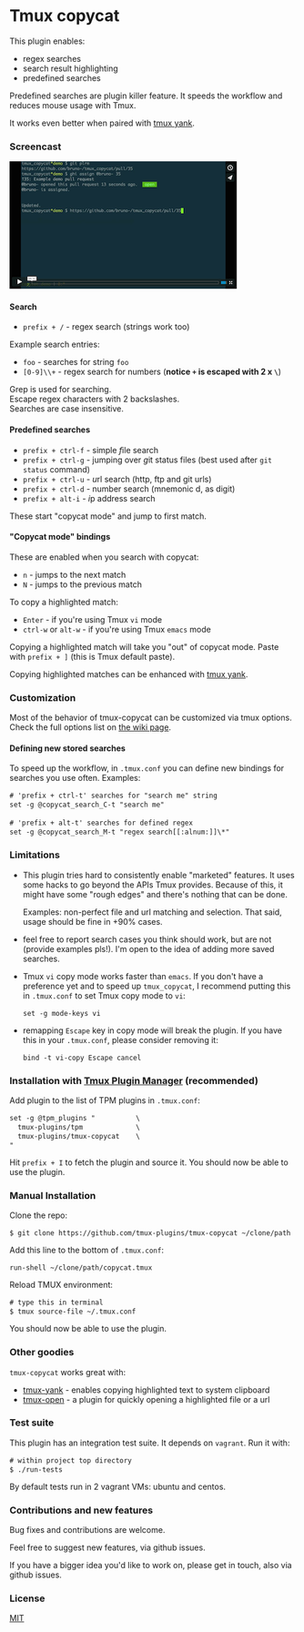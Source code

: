 # Tmux copycat

This plugin enables:

- regex searches
- search result highlighting
- predefined searches

Predefined searches are plugin killer feature. It speeds the workflow and
reduces mouse usage with Tmux.

It works even better when paired with
[tmux yank](https://github.com/tmux-plugins/tmux-yank).

### Screencast

[![screencast screenshot](/video/screencast_img.png)](https://vimeo.com/101867689)

#### Search

- `prefix + /` - regex search (strings work too)

Example search entries:

- `foo` - searches for string `foo`
- `[0-9]\\+` - regex search for numbers (**notice `+` is escaped with 2 x `\`**)

Grep is used for searching.<br/>
Escape regex characters with 2 backslashes.<br/>
Searches are case insensitive.<br/>

#### Predefined searches

- `prefix + ctrl-f` - simple *f*ile search
- `prefix + ctrl-g` - jumping over *g*it status files (best used after `git status` command)
- `prefix + ctrl-u` - *u*rl search (http, ftp and git urls)
- `prefix + ctrl-d` - number search (mnemonic d, as digit)
- `prefix + alt-i` - *i*p address search

These start "copycat mode" and jump to first match.

#### "Copycat mode" bindings

These are enabled when you search with copycat:

- `n` - jumps to the next match
- `N` - jumps to the previous match

To copy a highlighted match:

- `Enter` - if you're using Tmux `vi` mode
- `ctrl-w` or `alt-w` - if you're using Tmux `emacs` mode

Copying a highlighted match will take you "out" of copycat mode. Paste with
`prefix + ]` (this is Tmux default paste).

Copying highlighted matches can be enhanced with
[tmux yank](https://github.com/tmux-plugins/tmux-yank).

### Customization

Most of the behavior of tmux-copycat can be customized via tmux options.<br/>
Check the full options list on
[the wiki page](https://github.com/tmux-plugins/tmux-copycat/wiki/Customizations).

#### Defining new stored searches

To speed up the workflow, in `.tmux.conf` you can define new bindings for
searches you use often. Examples:

    # 'prefix + ctrl-t' searches for "search me" string
    set -g @copycat_search_C-t "search me"

    # 'prefix + alt-t' searches for defined regex
    set -g @copycat_search_M-t "regex search[[:alnum:]]\*"

### Limitations

- This plugin tries hard to consistently enable "marketed" features. It uses some
  hacks to go beyond the APIs Tmux provides. Because of this, it might have some
  "rough edges" and there's nothing that can be done.

  Examples: non-perfect file and url matching and selection. That said, usage
  should be fine in +90% cases.

- feel free to report search cases you think should work, but are not
  (provide examples pls!). I'm open to the idea of adding more saved searches.

- Tmux `vi` copy mode works faster than `emacs`. If you don't have a preference
  yet and to speed up `tmux_copycat`, I recommend putting this in `.tmux.conf`
  to set Tmux copy mode to `vi`:

      set -g mode-keys vi

- remapping `Escape` key in copy mode will break the plugin. If you have this
  in your `.tmux.conf`, please consider removing it:

      bind -t vi-copy Escape cancel

### Installation with [Tmux Plugin Manager](https://github.com/tmux-plugins/tpm) (recommended)

Add plugin to the list of TPM plugins in `.tmux.conf`:

    set -g @tpm_plugins "          \
      tmux-plugins/tpm             \
      tmux-plugins/tmux-copycat    \
    "

Hit `prefix + I` to fetch the plugin and source it. You should now be able to
use the plugin.

### Manual Installation

Clone the repo:

    $ git clone https://github.com/tmux-plugins/tmux-copycat ~/clone/path

Add this line to the bottom of `.tmux.conf`:

    run-shell ~/clone/path/copycat.tmux

Reload TMUX environment:

    # type this in terminal
    $ tmux source-file ~/.tmux.conf

You should now be able to use the plugin.

### Other goodies

`tmux-copycat` works great with:

- [tmux-yank](https://github.com/tmux-plugins/tmux-yank) - enables copying
  highlighted text to system clipboard
- [tmux-open](https://github.com/tmux-plugins/tmux-open) - a plugin for quickly
  opening a highlighted file or a url

### Test suite

This plugin has an integration test suite. It depends on `vagrant`.
Run it with:

    # within project top directory
    $ ./run-tests

By default tests run in 2 vagrant VMs: ubuntu and centos.

### Contributions and new features

Bug fixes and contributions are welcome.

Feel free to suggest new features, via github issues.

If you have a bigger idea you'd like to work on, please get in touch, also via
github issues.

### License

[MIT](LICENSE.md)

